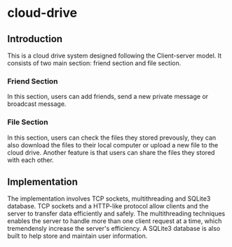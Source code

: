 # cloud-drive

## Introduction
This is a cloud drive system designed following the Client-server model. It consists of two main section: friend section and file section.

### Friend Section
In this section, users can add friends, send a new private message or broadcast message.


### File Section
In this section, users can check the files they stored prevously, they can also download the files to their local computer or upload a new file to the cloud drive.
Another feature is that users can share the files they stored with each other.

## Implementation
The implementation involves TCP sockets, multithreading and SQLite3 database. TCP sockets and a HTTP-like protocol allow clients and the server to transfer data efficiently and safely. The multithreading techniques 
enables the server to handle more than one client request at a time, which tremendensly increase the server's efficiency. A SQLite3 database is also built to help store and maintain user information.
